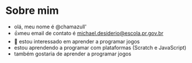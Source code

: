  # Sobre mim
- olá, meu nome é @chamazull'
- :+1:meu email de contato é michael.desiderio@escola.pr.gov.br
- 🌱 estou interessado em aprender a programar jogos
- estou aprendendo a programar com plataformas (Scratch e JavaScript)
- também gostaria de aprender a programar jogos
